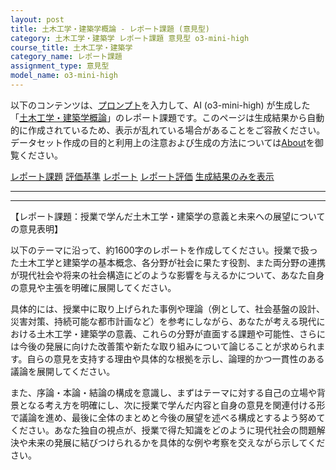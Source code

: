 ```yaml
---
layout: post
title: 土木工学・建築学概論 - レポート課題 (意見型)
category: 土木工学・建築学 レポート課題 意見型 o3-mini-high
course_title: 土木工学・建築学
category_name: レポート課題
assignment_type: 意見型
model_name: o3-mini-high
---
```


以下のコンテンツは、[プロンプト](https://github.com/takedatoshiyuki/synthetic_assignments/tree/main/generated/土木工学・建築学/o3-mini-high/prompt_レポート課題-意見型.md)を入力して、AI (o3-mini-high) が生成した「[土木工学・建築学概論](/contents/土木工学・建築学/)」のレポート課題です。このページは生成結果から自動的に作成されているため、表示が乱れている場合があることをご容赦ください。
データセット作成の目的と利用上の注意および生成の方法については[About](/About)を御覧ください。

[レポート課題](../レポート課題-意見型)
[評価基準](../評価基準-意見型)
[レポート](../レポート-意見型)
[レポート評価](../レポート評価-意見型)
[生成結果のみを表示](https://github.com/takedatoshiyuki/synthetic_assignments/tree/main/generated/土木工学・建築学/o3-mini-high/レポート課題-意見型.md)
  

***
***
  
【レポート課題：授業で学んだ土木工学・建築学の意義と未来への展望についての意見表明】

以下のテーマに沿って、約1600字のレポートを作成してください。授業で扱った土木工学と建築学の基本概念、各分野が社会に果たす役割、また両分野の連携が現代社会や将来の社会構造にどのような影響を与えるかについて、あなた自身の意見や主張を明確に展開してください。

具体的には、授業中に取り上げられた事例や理論（例として、社会基盤の設計、災害対策、持続可能な都市計画など）を参考にしながら、あなたが考える現代における土木工学・建築学の意義、これらの分野が直面する課題や可能性、さらには今後の発展に向けた改善策や新たな取り組みについて論じることが求められます。自らの意見を支持する理由や具体的な根拠を示し、論理的かつ一貫性のある議論を展開してください。

また、序論・本論・結論の構成を意識し、まずはテーマに対する自己の立場や背景となる考え方を明確にし、次に授業で学んだ内容と自身の意見を関連付ける形で議論を進め、最後に全体のまとめと今後の展望を述べる構成とするよう努めてください。あなた独自の視点が、授業で得た知識をどのように現代社会の問題解決や未来の発展に結びつけられるかを具体的な例や考察を交えながら示してください。
